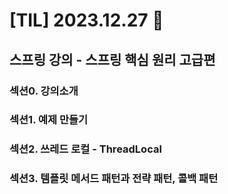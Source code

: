 # [TIL] 2023.12.27 📘

## 스프링 강의 - 스프링 핵심 원리 고급편

### 섹션0. 강의소개
### 섹션1. 예제 만들기
### 섹션2. 쓰레드 로컬 - ThreadLocal
### 섹션3. 템플릿 메서드 패턴과 전략 패턴, 콜백 패턴
